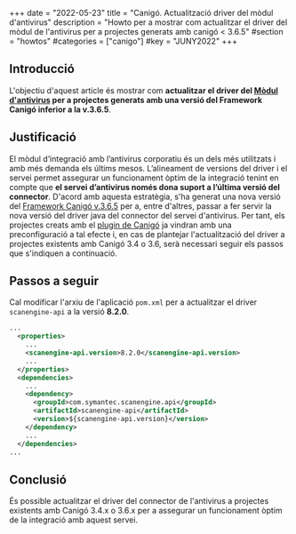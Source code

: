+++
date        = "2022-05-23"
title       = "Canigó. Actualització driver del mòdul d'antivirus"
description = "Howto per a mostrar com actualitzar el driver del mòdul de l'antivirus per a projectes generats amb canigó < 3.6.5"
#section     = "howtos"
#categories  = ["canigo"]
#key         = "JUNY2022"
+++


## Introducció

L'objectiu d'aquest article és mostrar com **actualitzar el driver del
[Mòdul d'antivirus](/canigo-fwk-docs/documentacio-per-versions/3.6LTS/3.6.5/moduls/moduls-integracio/modul-antivirus/)
per a projectes generats amb una versió del Framework Canigó inferior a la v.3.6.5**.

## Justificació

El mòdul d’integració amb l’antivirus corporatiu és un dels més utilitzats i amb més demanda els últims mesos.
L’alineament de versions del driver i el servei permet assegurar un funcionament òptim de la integració tenint en
compte que **el servei d’antivirus només dona suport a l’última versió del connector**.
D'acord amb aquesta estratègia, s'ha generat una nova versió del
[Framework Canigó v.3.6.5](/canigo-fwk-docs/documentacio-per-versions/3.6LTS/3.6.5/llistat-de-canvis/)
per a, entre d'altres, passar a fer servir la nova versió del driver java del connector del servei d'antivirus.
Per tant, els projectes creats amb el [plugin de Canigó](/canigo-download-related/plugin-canigo/) ja vindran
amb una preconfiguració a tal efecte i, en cas de plantejar l'actualització del driver a projectes existents amb Canigó
3.4 o 3.6, serà necessari seguir els passos que s'indiquen a continuació.

## Passos a seguir

Cal modificar l'arxiu de l'aplicació `pom.xml` per a actualitzar el driver `scanengine-api` a la versió **8.2.0**.

```xml
...
  <properties>
    ...
    <scanengine-api.version>8.2.0</scanengine-api.version>
    ...
  </properties>
  <dependencies>
    ...
    <dependency>
      <groupId>com.symantec.scanengine.api</groupId>
      <artifactId>scanengine-api</artifactId>
      <version>${scanengine-api.version}</version>
    </dependency>
    ...
  </dependencies>
...
```

## Conclusió

És possible actualitzar el driver del connector de l'antivirus a projectes existents amb Canigó 3.4.x o 3.6.x per a
assegurar un funcionament òptim de la integració amb aquest servei.